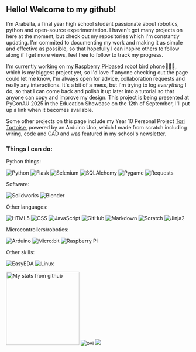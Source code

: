 ## Hello! Welcome to my github!

I'm Arabella, a final year high school student passionate about robotics, python and open-source experimentation. I haven't got many projects on here at the moment, but check out my repositories which I'm constantly updating. I'm commited to documenting my work and making it as simple and effective as possible, so that hopefully I can inspire others to follow along if I get more views, feel free to follow to track my progress.

I'm currently working on [my Raspberry Pi-based robot bird phone](https://github.com/boatartist/Robo-spy-pigeon-phone)🪿🤖📱, which is my biggest project yet, so I'd love if anyone checking out the page could let me know, I'm always open for advice, collaboration requests and really any interactions. It's a bit of a mess, but I'm trying to log *everything* I do, so that I can come back and polish it up later into a tutorial so that anyone can copy and improve my design. This project is being presented at PyConAU 2025 in the Education Showcase on the 12th of September, I'll put up a link when it becomes available.

Some other projects on this page include my Year 10 Personal Project [Tori Tortoise](https://github.com/boatartist/Tori-Tortoise), powered by an Arduino Uno, which I made from scratch including wiring, code and CAD and was featured in my school's newsletter.

### Things I can do:
Python things:

![Python](https://img.shields.io/badge/-Python-333333?style=flat&logo=python) ![Flask](https://img.shields.io/badge/-Flask-333333?style=flat&logo=flask) ![Selenium](https://img.shields.io/badge/-Selenium-333333?style=flat&logo=selenium) ![SQLAlchemy](https://img.shields.io/badge/-SQLAlchemy-333333?style=flat&logo=sqlalchemy) ![Pygame](https://img.shields.io/badge/-Pygame-333333?style=flat&logo=pygame) ![Requests](https://img.shields.io/badge/-Requests-333333?style=flat&logo=requests)

Software:

![Solidworks](https://img.shields.io/badge/-Solidworks-333333?style=flat&logo=dassaultsystemes) ![Blender](https://img.shields.io/badge/-Blender-333333?style=flat&logo=blender)

Other languages:

![HTML5](https://img.shields.io/badge/-HTML5-333333?style=flat&logo=HTML5) ![CSS](https://img.shields.io/badge/-CSS-333333?style=flat&logo=CSS&logoColor=1572B6) ![JavaScript](https://img.shields.io/badge/-JavaScript-333333?style=flat&logo=javascript) ![GitHub](https://img.shields.io/badge/-GitHub-333333?style=flat&logo=github) ![Markdown](https://img.shields.io/badge/-Markdown-333333?style=flat&logo=markdown) ![Scratch](https://img.shields.io/badge/-Scratch-333333?style=flat&logo=scratch) ![Jinja2](https://img.shields.io/badge/-Jinja2-333333?style=flat&logo=jinja)

Microcontrollers/robotics:

![Arduino](https://img.shields.io/badge/-Arduino-333333?style=flat&logo=arduino) ![Micro:bit](https://img.shields.io/badge/-Microbit-333333?style=flat&logo=microbit)  ![Raspberry Pi](https://img.shields.io/badge/-RaspberryPi-333333?style=flat&logo=raspberrypi) 
 
Other skills:
 
![EasyEDA](https://img.shields.io/badge/-EasyEDA-333333?style=flat&logo=easyeda)  ![Linux](https://img.shields.io/badge/-Linux-333333?style=flat&logo=linux) 

<img src="https://github-readme-stats.vercel.app/api?username=boatartist&theme=buefy&show_icons=true" alt="My stats from github" data-canonical-src="https://github-readme-stats.vercel.app/api?username=boatartist&amp;theme=buefy&amp;show_icons=true" style="height: 200px;"> <img src="https://github-readme-stats.vercel.app/api/top-langs?username=boatartist&show_icons=true&locale=en&layout=compact&theme=light" alt="ovi" /> 
<img src="https://github-profile-trophy.vercel.app/?username=boatartist&no-bg=true" />
